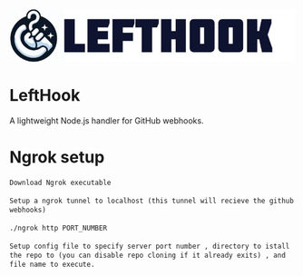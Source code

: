 ![alt text](https://github.com/Alzomra/LeftHook/blob/assets/assets/lefthook.jpg?raw=true)
# LeftHook
 A lightweight Node.js handler for GitHub webhooks.

# Ngrok setup

    Download Ngrok executable 

    Setup a ngrok tunnel to localhost (this tunnel will recieve the github webhooks)

    ./ngrok http PORT_NUMBER

    Setup config file to specify server port number , directory to istall the repo to (you can disable repo cloning if it already exits) , and file name to execute.
